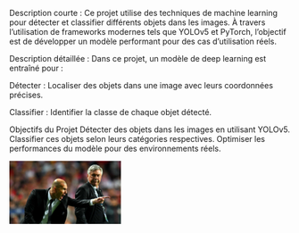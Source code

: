 Description courte :
Ce projet utilise des techniques de machine learning pour détecter et classifier différents objets dans les images. À travers l’utilisation de frameworks modernes tels que YOLOv5 et PyTorch, l’objectif est de développer un modèle performant pour des cas d’utilisation réels.

Description détaillée :
Dans ce projet, un modèle de deep learning est entraîné pour : 

Détecter : Localiser des objets dans une image avec leurs coordonnées précises. 


Classifier : Identifier la classe de chaque objet détecté.

Objectifs du Projet
Détecter des objets dans les images en utilisant YOLOv5.
Classifier ces objets selon leurs catégories respectives.
Optimiser les performances du modèle pour des environnements réels.

<!-- ![Texte alternatif](/zidane.jpg) -->
<img src="/zidane.jpg" alt="Logo" width="200"/>



